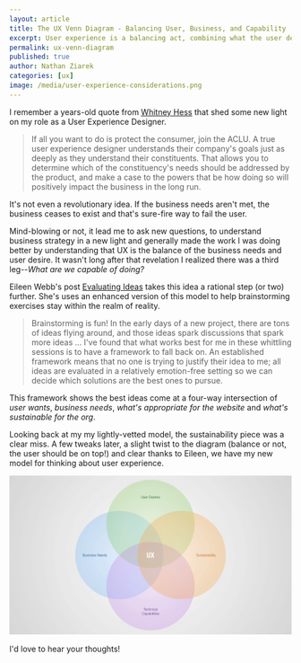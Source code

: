 ```yaml
---
layout: article
title: The UX Venn Diagram - Balancing User, Business, and Capability
excerpt: User experience is a balancing act, combining what the user desires, what the business needs, what the technology can support and what the organization can sustain.
permalink: ux-venn-diagram
published: true
author: Nathan Ziarek
categories: [ux]
image: /media/user-experience-considerations.png
---
```


I remember a years-old quote from [Whitney Hess][whitney-hess] that shed some new light on my role as a User Experience Designer.

> If all you want to do is protect the consumer, join the ACLU. A true user experience designer understands their company's goals just as deeply as they understand their constituents. That allows you to determine which of the constituency's needs should be addressed by the product, and make a case to the powers that be how doing so will positively impact the business in the long run.

It's not even a revolutionary idea. If the business needs aren't met, the business ceases to exist and that's sure-fire way to fail the user.

Mind-blowing or not, it lead me to ask new questions, to understand business strategy in a new light and generally made the work I was doing better by understanding that UX is the balance of the business needs and user desire. It wasn't long after that revelation I realized there was a third leg--*What are we capable of doing?*

Eileen Webb's post [Evaluating Ideas][evaluating-ideas] takes this idea a rational step (or two) further. She's uses an enhanced version of this model to help brainstorming exercises stay within the realm of reality.

> Brainstorming is fun! In the early days of a new project, there are tons of ideas flying around, and those ideas spark discussions that spark more ideas 
>...
>I've found that what works best for me in these whittling sessions is to have a framework to fall back on. An established framework means that no one is trying to justify their idea to me; all ideas are evaluated in a relatively emotion-free setting so we can decide which solutions are the best ones to pursue.

This framework shows the best ideas come at a four-way intersection of *user wants*, *business needs*, *what's appropriate for the website* and *what's sustainable for the org*.

Looking back at my my lightly-vetted model, the sustainability piece was a clear miss. A few tweaks later, a slight twist to the diagram (balance or not, the user should be on top!) and clear thanks to Eileen, we have my new model for thinking about user experience.

<img src="/media/user-experience-considerations.png" alt="User Experience Venn Diagram" />

I'd love to hear your thoughts!

[evaluating-ideas]: http://alistapart.com/blog/post/evaluating-ideas
[whitney-hess]: http://whitneyhess.com/blog/2011/04/23/youre-not-a-user-experience-designer-if
